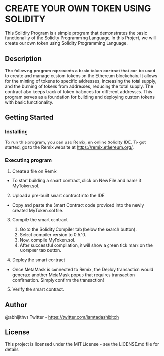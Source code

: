 # CREATE YOUR OWN TOKEN USING SOLIDITY
This Solidity Program is a simple program that demonstrates the basic functionality of the Solidity Programming Language.
In this Project, we will create our own token using Solidity Programming Language.


## Description
The following program represents a basic token contract that can be used to create and manage custom tokens on the Ethereum blockchain. It allows for the minting of tokens to specific addresses, increasing the total supply, and the burning of tokens from addresses, reducing the total supply. The contract also keeps track of token balances for different addresses. This program serves as a foundation for building and deploying custom tokens with basic functionality.


## Getting Started

### Installing
To run this program, you can use Remix, an online Solidity IDE. To get started, go to the Remix website at https://remix.ethereum.org/.

### Executing program
1. Create a file on Remix
  * To start building a smart contract, click on New File and name it MyToken.sol.

2. Upload a pre-built smart contract into the IDE
  * Copy and paste the Smart Contract code provided into the newly created MyToken.sol file.

3. Compile the smart contract
   1. Go to the Solidity Compiler tab (below the search button).
   2. Select compiler version to 0.5.10.
   3. Now, compile MyToken.sol.
   4. After successful compilation, it will show a green tick mark on the Compiler tab button.

4. Deploy the smart contract
 * Once MetaMask is connected to Remix, the Deploy transaction would generate another MetaMask popup that requires transaction confirmation. Simply confirm the transaction!

5. Verify the smart contract.


## Author
@abhijithvs
Twitter - https://twitter.com/iamtadashibitch


## License
This project is licensed under the MIT License - see the LICENSE.md file for details
